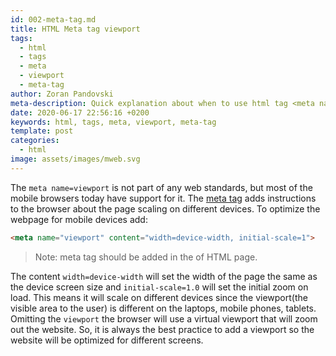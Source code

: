 ```yaml
---
id: 002-meta-tag.md
title: HTML Meta tag viewport
tags:
  - html
  - tags
  - meta
  - viewport
  - meta-tag
author: Zoran Pandovski
meta-description: Quick explanation about when to use html tag <meta name="viewport">
date: 2020-06-17 22:56:16 +0200
keywords: html, tags, meta, viewport, meta-tag
template: post
categories:
  - html
image: assets/images/mweb.svg
---
```


The `meta name=viewport` is not part of any web standards, but most of the mobile browsers today have support for it. The [meta tag](https://www.w3.org/TR/2011/WD-html-markup-20110113/meta.name.html) adds instructions to the browser about the page scaling on different devices. To optimize the webpage for mobile devices add:

```html
<meta name="viewport" content="width=device-width, initial-scale=1">
```
>Note: meta tag should be added in the <head> of HTML page.

The content `width=device-width` will set the width of the page the same as the device screen size and `initial-scale=1.0` will set the initial zoom on load. This means it will scale on different devices since the viewport(the visible area to the user) is different on the laptops, mobile phones, tablets. Omitting the `viewport` the browser will use a virtual viewport that will zoom out the website. So, it is always the best practice to add a viewport so the website will be optimized for different screens.